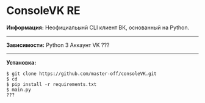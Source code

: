 # ConsoleVK RE
**Информация:**
Неофициальынй CLI клиент ВК, основанный на Python.
*** 
**Зависимости:**
Python 3
Аккаунт VK
???
*** 
**Установка:**
```shell
$ git clone https://github.com/master-off/consoleVK.git
$ cd
$ pip install -r requirements.txt
$ main.py
???
```
